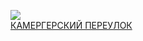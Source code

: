 ![](/books/sf_fantasy/Владимир%20Викторович%20Орлов/КАМЕРГЕРСКИЙ%20ПЕРЕУЛОК.jpg)  
[КАМЕРГЕРСКИЙ ПЕРЕУЛОК](/books/sf_fantasy/Владимир%20Викторович%20Орлов/КАМЕРГЕРСКИЙ%20ПЕРЕУЛОК)
